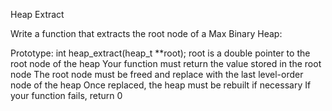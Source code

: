 Heap Extract

Write a function that extracts the root node of a Max Binary Heap:

Prototype: int heap_extract(heap_t **root);
root is a double pointer to the root node of the heap
Your function must return the value stored in the root node
The root node must be freed and replace with the last level-order node of the heap
Once replaced, the heap must be rebuilt if necessary
If your function fails, return 0